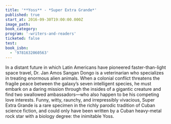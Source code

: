 ```yaml
---
title: '**Yoss** - *Super Extra Grande*'
published: true
start_at: 2016-09-30T19:00:00.000Z
image_path:
book_category:
program: '-writers-and-readers'
ticketed: false
test:
book_isbn:
  - '9781632060563'
---
```



In a distant future in which Latin Americans have pioneered faster-than-light space travel, Dr. Jan Amos Sangan Dongo is a veterinarian who specializes in treating enormous alien animals. When a colonial conflict threatens the fragile peace between the galaxy’s seven intelligent species, he must embark on a daring mission through the insides of a gigantic creature and find two swallowed ambassadors—who also happen to be his competing love interests. Funny, witty, raunchy, and irrepressibly vivacious, Super Extra Grande is a rare specimen in the richly parodic tradition of Cuban science fiction, and could only have been written by a Cuban heavy-metal rock star with a biology degree: the inimitable Yoss.